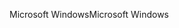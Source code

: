 <span data-ttu-id="d7934-101">Microsoft Windows</span><span class="sxs-lookup"><span data-stu-id="d7934-101">Microsoft Windows</span></span>